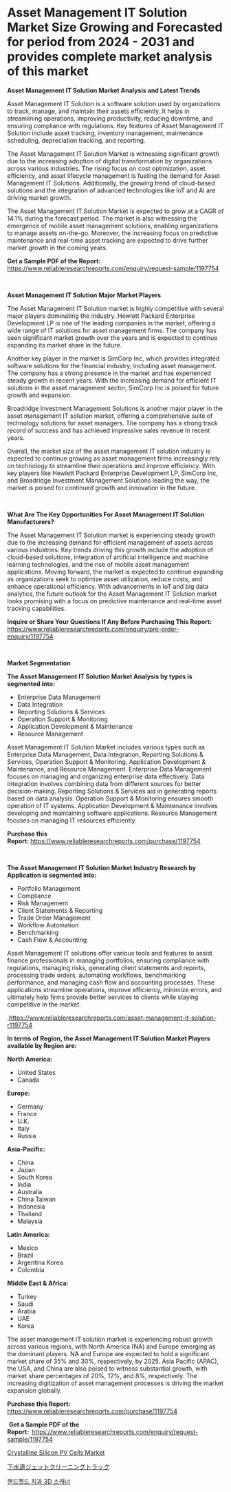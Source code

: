 <p><h1>Asset Management IT Solution Market Size Growing and Forecasted for period from 2024 - 2031 and provides complete market analysis of this market</h1></p><p><strong>Asset Management IT Solution Market Analysis and Latest Trends</strong></p>
<p><p>Asset Management IT Solution is a software solution used by organizations to track, manage, and maintain their assets efficiently. It helps in streamlining operations, improving productivity, reducing downtime, and ensuring compliance with regulations. Key features of Asset Management IT Solution include asset tracking, inventory management, maintenance scheduling, depreciation tracking, and reporting.</p><p>The Asset Management IT Solution Market is witnessing significant growth due to the increasing adoption of digital transformation by organizations across various industries. The rising focus on cost optimization, asset efficiency, and asset lifecycle management is fueling the demand for Asset Management IT Solutions. Additionally, the growing trend of cloud-based solutions and the integration of advanced technologies like IoT and AI are driving market growth.</p><p>The Asset Management IT Solution Market is expected to grow at a CAGR of 14.1% during the forecast period. The market is also witnessing the emergence of mobile asset management solutions, enabling organizations to manage assets on-the-go. Moreover, the increasing focus on predictive maintenance and real-time asset tracking are expected to drive further market growth in the coming years.</p></p>
<p><strong>Get a Sample PDF of the Report:&nbsp;</strong> <a href="https://www.reliableresearchreports.com/enquiry/request-sample/1197754">https://www.reliableresearchreports.com/enquiry/request-sample/1197754</a></p>
<p>&nbsp;</p>
<p><strong>Asset Management IT Solution Major Market Players</strong></p>
<p><p>The Asset Management IT Solution market is highly competitive with several major players dominating the industry. Hewlett Packard Enterprise Development LP is one of the leading companies in the market, offering a wide range of IT solutions for asset management firms. The company has seen significant market growth over the years and is expected to continue expanding its market share in the future.</p><p>Another key player in the market is SimCorp Inc, which provides integrated software solutions for the financial industry, including asset management. The company has a strong presence in the market and has experienced steady growth in recent years. With the increasing demand for efficient IT solutions in the asset management sector, SimCorp Inc is poised for future growth and expansion.</p><p>Broadridge Investment Management Solutions is another major player in the asset management IT solution market, offering a comprehensive suite of technology solutions for asset managers. The company has a strong track record of success and has achieved impressive sales revenue in recent years.</p><p>Overall, the market size of the asset management IT solution industry is expected to continue growing as asset management firms increasingly rely on technology to streamline their operations and improve efficiency. With key players like Hewlett Packard Enterprise Development LP, SimCorp Inc, and Broadridge Investment Management Solutions leading the way, the market is poised for continued growth and innovation in the future.</p></p>
<p>&nbsp;</p>
<p><strong>What Are The Key Opportunities For Asset Management IT Solution Manufacturers?</strong></p>
<p><p>The Asset Management IT Solution market is experiencing steady growth due to the increasing demand for efficient management of assets across various industries. Key trends driving this growth include the adoption of cloud-based solutions, integration of artificial intelligence and machine learning technologies, and the rise of mobile asset management applications. Moving forward, the market is expected to continue expanding as organizations seek to optimize asset utilization, reduce costs, and enhance operational efficiency. With advancements in IoT and big data analytics, the future outlook for the Asset Management IT Solution market looks promising with a focus on predictive maintenance and real-time asset tracking capabilities.</p></p>
<p><strong>Inquire or Share Your Questions If Any Before Purchasing This Report:</strong> <a href="https://www.reliableresearchreports.com/enquiry/pre-order-enquiry/1197754">https://www.reliableresearchreports.com/enquiry/pre-order-enquiry/1197754</a></p>
<p>&nbsp;</p>
<p><strong>Market Segmentation</strong></p>
<p><strong>The Asset Management IT Solution Market Analysis by types is segmented into:</strong></p>
<p><ul><li>Enterprise Data Management</li><li>Data Integration</li><li>Reporting Solutions & Services</li><li>Operation Support & Monitoring</li><li>Application Development & Maintenance</li><li>Resource Management</li></ul></p>
<p><p>Asset Management IT Solution Market includes various types such as Enterprise Data Management, Data Integration, Reporting Solutions & Services, Operation Support & Monitoring, Application Development & Maintenance, and Resource Management. Enterprise Data Management focuses on managing and organizing enterprise data effectively. Data Integration involves combining data from different sources for better decision-making. Reporting Solutions & Services aid in generating reports based on data analysis. Operation Support & Monitoring ensures smooth operation of IT systems. Application Development & Maintenance involves developing and maintaining software applications. Resource Management focuses on managing IT resources efficiently.</p></p>
<p><strong>Purchase this Report:&nbsp;</strong><a href="https://www.reliableresearchreports.com/purchase/1197754">https://www.reliableresearchreports.com/purchase/1197754</a></p>
<p>&nbsp;</p>
<p><strong>The Asset Management IT Solution Market Industry Research by Application is segmented into:</strong></p>
<p><ul><li>Portfolio Management</li><li>Compliance</li><li>Risk Management</li><li>Client Statements & Reporting</li><li>Trade Order Management</li><li>Workflow Automation</li><li>Benchmarking</li><li>Cash Flow & Accounting</li></ul></p>
<p><p>Asset Management IT solutions offer various tools and features to assist finance professionals in managing portfolios, ensuring compliance with regulations, managing risks, generating client statements and reports, processing trade orders, automating workflows, benchmarking performance, and managing cash flow and accounting processes. These applications streamline operations, improve efficiency, minimize errors, and ultimately help firms provide better services to clients while staying competitive in the market.</p></p>
<p><a href="https://www.reliableresearchreports.com/asset-management-it-solution-r1197754">&nbsp;https://www.reliableresearchreports.com/asset-management-it-solution-r1197754</a></p>
<p><strong>In terms of Region, the Asset Management IT Solution Market Players available by Region are:</strong></p>
<p>
    <p> <strong> North America: </strong>
        <ul>
            <li>United States</li>
            <li>Canada</li>
        </ul>
        </p> 
    <p> <strong> Europe: </strong>
        <ul>
            <li>Germany</li>
            <li>France</li>
            <li>U.K.</li>
            <li>Italy</li>
            <li>Russia</li>
        </ul>
        </p> 
    <p> <strong> Asia-Pacific: </strong>
        <ul>
            <li>China</li>
            <li>Japan</li>
            <li>South Korea</li>
            <li>India</li>
            <li>Australia</li>
            <li>China Taiwan</li>
            <li>Indonesia</li>
            <li>Thailand</li>
            <li>Malaysia</li>
        </ul>
        </p> 
    <p> <strong> Latin America: </strong>
        <ul>
            <li>Mexico</li>
            <li>Brazil</li>
            <li>Argentina Korea</li>
            <li>Colombia</li>
        </ul>
        </p> 
    <p> <strong> Middle East & Africa: </strong>
        <ul>
            <li>Turkey</li>
            <li>Saudi</li>
            <li>Arabia</li>
            <li>UAE</li>
            <li>Korea</li>
        </ul>
    </p>
    </p>
<p><p>The asset management IT solution market is experiencing robust growth across various regions, with North America (NA) and Europe emerging as the dominant players. NA and Europe are expected to hold a significant market share of 35% and 30%, respectively, by 2025. Asia Pacific (APAC), the USA, and China are also poised to witness substantial growth, with market share percentages of 20%, 12%, and 8%, respectively. The increasing digitization of asset management processes is driving the market expansion globally.</p></p>
<p><strong>Purchase this Report: </strong><a href="https://www.reliableresearchreports.com/purchase/1197754">https://www.reliableresearchreports.com/purchase/1197754</a></p>
<p>&nbsp;<strong>Get a Sample PDF of the Report:&nbsp;&nbsp;</strong><a href="https://www.reliableresearchreports.com/enquiry/request-sample/1197754">https://www.reliableresearchreports.com/enquiry/request-sample/1197754</a></p>
<p><strong></strong></p>
<p><p><a href="https://github.com/niyotibauri9/Market-Research-Report-List-1/blob/main/crystalline-silicon-pv-cells-market.md">Crystalline Silicon PV Cells Market</a></p><p><a href="https://github.com/avwofrml53535/Market-Research-Report-List-2/blob/main/6590577151594.md">下水道ジェットクリーニングトラック</a></p><p><a href="https://github.com/rick7624/Market-Research-Report-List-2/blob/main/6558474161516.md">핸드헬드 치과 3D 스캐너</a></p></p>